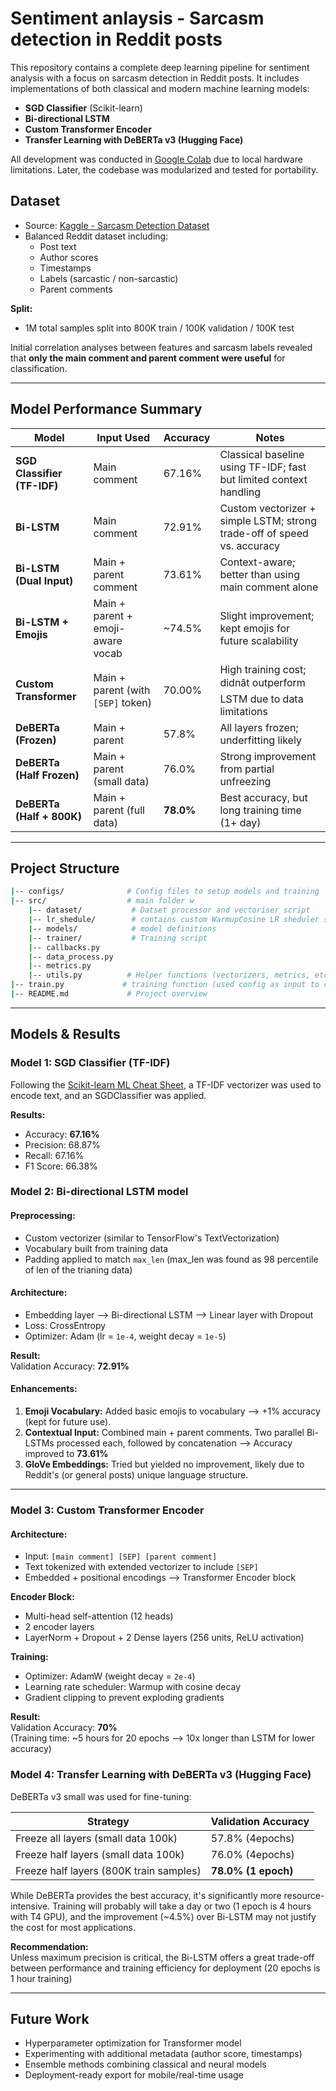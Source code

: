 # Sentiment anlaysis - Sarcasm detection in Reddit posts

This repository contains a complete deep learning pipeline for sentiment analysis with a focus on sarcasm detection in Reddit posts. It includes implementations of both classical and modern machine learning models:

- **SGD Classifier** (Scikit-learn)
- **Bi-directional LSTM**
- **Custom Transformer Encoder**
- **Transfer Learning with DeBERTa v3 (Hugging Face)**

All development was conducted in [Google Colab](https://colab.research.google.com/drive/15iZQnqvSXk87S-Ozw3PKBM6qHr8A74PM#scrollTo=d-Q4HB1C20Ds) due to local hardware limitations. Later, the codebase was modularized and tested for portability.



## Dataset

- Source: [Kaggle - Sarcasm Detection Dataset](https://www.kaggle.com/datasets/danofer/sarcasm)
- Balanced Reddit dataset including:
  - Post text
  - Author scores
  - Timestamps
  - Labels (sarcastic / non-sarcastic)
  - Parent comments

**Split:**
- 1M total samples  split into 800K train / 100K validation / 100K test

Initial correlation analyses between features and sarcasm labels revealed that **only the main comment and parent comment were useful** for classification.

---

## Model Performance Summary

| Model                         | Input Used                         | Accuracy |  Notes                                                            |
|------------------------------|-------------------------------------|----------|-------------------------------------------------------------------|
| **SGD Classifier (TF-IDF)**  | Main comment                        | 67.16%   | Classical baseline using TF-IDF; fast but limited context handling|
| **Bi-LSTM**                  | Main comment                        | 72.91%   | Custom vectorizer + simple LSTM; strong trade-off of speed vs. accuracy |
| **Bi-LSTM (Dual Input)**     | Main + parent comment               | 73.61%   | Context-aware; better than using main comment alone                   |
| **Bi-LSTM + Emojis**         | Main + parent + emoji-aware vocab   | ~74.5%   | Slight improvement; kept emojis for future scalability                |
| **Custom Transformer**       | Main + parent (with `[SEP]` token)  | 70.00%   | High training cost; didnât outperform LSTM due to data limitations |
| **DeBERTa (Frozen)**         | Main + parent                       | 57.8%    | All layers frozen; underfitting likely                                |
| **DeBERTa (Half Frozen)**    | Main + parent (small data)          | 76.0%    | Strong improvement from partial unfreezing                            |
| **DeBERTa (Half + 800K)**    | Main + parent (full data)           | **78.0%**| Best accuracy, but long training time (1+ day)                        |

--- 

## Project Structure

```bash
|-- configs/              # Config files to setup models and training
|-- src/                  # main folder w
    |-- dataset/           # Datset processor and vectoriser script 
    |-- lr_shedule/        # contains custom WarmupCosine LR sheduler script 
    |-- models/            # model definitions 
    |-- trainer/           # Training script
    |-- callbacks.py
    |-- data_process.py
    |-- metrics.py
    |-- utils.py          # Helper functions (vectorizers, metrics, etc.)
|-- train.py             # training function (used config as input to choose the model and perform the trainig)
|-- README.md             # Project overview
```


---
## Models & Results

### Model 1: SGD Classifier (TF-IDF)
Following the [Scikit-learn ML Cheat Sheet](https://scikit-learn.org/stable/tutorial/machine_learning_map/index.html), a TF-IDF vectorizer was used to encode text, and an SGDClassifier was applied.

**Results:**
- Accuracy: **67.16%**
- Precision: 68.87%
- Recall: 67.16%
- F1 Score: 66.38%


### Model 2: Bi-directional LSTM model 

#### Preprocessing:
- Custom vectorizer (similar to TensorFlow's TextVectorization)
- Vocabulary built from training data
- Padding applied to match `max_len` (max_len was found as 98 percentile of len of the trianing data)

#### Architecture:
- Embedding layer -->  Bi-directional LSTM --> Linear layer with Dropout
- Loss: CrossEntropy
- Optimizer: Adam (lr = `1e-4`, weight decay = `1e-5`)

**Result:**  
Validation Accuracy: **72.91%**

#### Enhancements:
1. **Emoji Vocabulary:** Added basic emojis to vocabulary --> +1% accuracy (kept for future use).
2. **Contextual Input:** Combined main + parent comments. Two parallel Bi-LSTMs processed each, followed by concatenation --> Accuracy improved to **73.61%**
3. **GloVe Embeddings:** Tried but yielded no improvement, likely due to Reddit's  (or general posts) unique language structure.

---

### Model 3: Custom Transformer Encoder

#### Architecture:
- Input: `[main comment] [SEP] [parent comment]`
- Text tokenized with extended vectorizer to include `[SEP]`
- Embedded + positional encodings --> Transformer Encoder block

**Encoder Block:**
- Multi-head self-attention (12 heads)
- 2 encoder layers
- LayerNorm + Dropout + 2 Dense layers (256 units, ReLU activation)

**Training:**
- Optimizer: AdamW (weight decay = `2e-4`)
- Learning rate scheduler: Warmup with cosine decay
- Gradient clipping to prevent exploding gradients

**Result:**  
Validation Accuracy: **70%**  
(Training time: ~5 hours for 20 epochs --> 10x longer than LSTM for lower accuracy)


### Model 4: Transfer Learning with DeBERTa v3 (Hugging Face)

DeBERTa v3 small was used for fine-tuning:

| Strategy                         | Validation Accuracy |
|----------------------------------|---------------------|
| Freeze all layers (small data 100k)   | 57.8% (4epochs)               |
| Freeze half layers (small data 100k)  | 76.0% (4epochs)              |
| Freeze half layers (800K train samples) | **78.0% (1 epoch)** |

While DeBERTa provides the best accuracy, it's significantly more resource-intensive. Training will probably will take a day or two (1 epoch is 4 hours with T4 GPU), and the improvement (~4.5%) over Bi-LSTM may not justify the cost for most applications.

**Recommendation:**  
Unless maximum precision is critical, the Bi-LSTM offers a great trade-off between performance and training efficiency for deployment (20 epochs is 1 hour training)

---


## Future Work
- Hyperparameter optimization for Transformer model
- Experimenting with additional metadata (author score, timestamps)
- Ensemble methods combining classical and neural models
- Deployment-ready export for mobile/real-time usage
